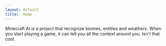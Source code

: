 ```yaml
---
layout: default
title:  Home
---
```


Minecraft AI is a project that recognize biomes, entities and weathers. When you start playing a game, it can tell you all the context around you. Isn't that cool. 


